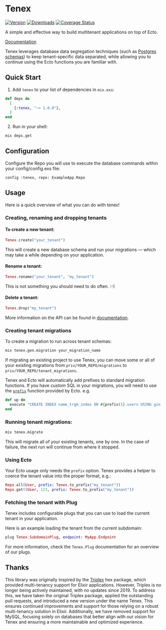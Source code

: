 # Tenex

[![Version](http://img.shields.io/hexpm/v/tenex.svg?style=flat)](https://hex.pm/packages/tenex)
[![Downloads](https://img.shields.io/hexpm/dt/tenex.svg)](https://hex.pm/packages/tenex)
[![Coverage Status](https://coveralls.io/repos/github/augustwenty/tenex/badge.svg?branch=master)](https://coveralls.io/github/augustwenty/tenex?branch=master)

A simple and effective way to build multitenant applications on top of Ecto.

[Documentation](https://hexdocs.pm/tenex/readme.html)

Tenex leverages database data segregation techniques (such as [Postgres schemas](https://www.postgresql.org/docs/current/static/ddl-schemas.html)) to keep tenant-specific data separated, while allowing you to continue using the Ecto functions you are familiar with.

## Quick Start

1. Add `tenex` to your list of dependencies in `mix.exs`:

```elixir
def deps do
  [
    {:tenex, "~> 1.0.0"},
  ]
end
```

2. Run in your shell:

```bash
mix deps.get
```

## Configuration

Configure the Repo you will use to execute the database commands within your config/config.exs file:

    config :tenex, repo: ExampleApp.Repo

## Usage

Here is a quick overview of what you can do with tenex!

### Creating, renaming and dropping tenants

#### To create a new tenant:

```elixir
Tenex.create("your_tenant")
```

This will create a new database schema and run your migrations — which may take a while depending on your application.

#### Rename a tenant:

```elixir
Tenex.rename("your_tenant", "my_tenant")
```

This is not something you should need to do often. :-)

#### Delete a tenant:

```elixir
Tenex.drop("my_tenant")
```

More information on the API can be found in [documentation](https://hexdocs.pm/tenex/Tenex.html#content).

### Creating tenant migrations

To create a migration to run across tenant schemas:

```bash
mix tenex.gen.migration your_migration_name
```

If migrating an existing project to use Tenex, you can move some or all of your existing migrations from `priv/YOUR_REPO/migrations` to `priv/YOUR_REPO/tenant_migrations`.

Tenex and Ecto will automatically add prefixes to standard migration functions. If you have _custom_ SQL in your migrations, you will need to use the [`prefix`](https://hexdocs.pm/ecto/Ecto.Migration.html#prefix/0) function provided by Ecto. e.g.

```elixir
def up do
  execute "CREATE INDEX name_trgm_index ON #{prefix()}.users USING gin (nam gin_trgm_ops);"
end
```

### Running tenant migrations:

```bash
mix tenex.migrate
```

This will migrate all of your existing tenants, one by one. In the case of failure, the next run will continue from where it stopped.

### Using Ecto

Your Ecto usage only needs the `prefix` option. Tenex provides a helper to coerce the tenant value into the proper format, e.g.:

```elixir
Repo.all(User, prefix: Tenex.to_prefix("my_tenant"))
Repo.get!(User, 123, prefix: Tenex.to_prefix("my_tenant"))
```

### Fetching the tenant with Plug

Tenex includes configurable plugs that you can use to load the current tenant in your application.

Here is an example loading the tenant from the current subdomain:

```elixir
plug Tenex.SubdomainPlug, endpoint: MyApp.Endpoint
```

For more information, check the `Tenex.Plug` documentation for an overview of our plugs.

## Thanks

This library was originally inspired by the [Triplex](https://hex.pm/packages/triplex) hex package, which provided multi-tenancy support for
Elixir applications. However, Triplex is no longer being actively maintained, with no updates since 2019.
To address this, we have taken the original Triplex package, applied the outstanding pull requests, and
introduced a new version under the name Tenex. This ensures continued improvements and support for those
relying on a robust multi-tenancy solution in Elixir. Additionally, we have removed support for MySQL,
focusing solely on databases that better align with our vision for Tenex
and ensuring a more maintainable and optimized experience.
